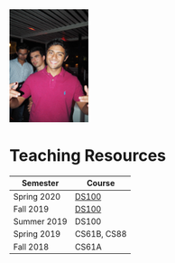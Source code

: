 <img src='../image.jpg' width="140" height="200" />

# Teaching Resources

| Semester | Course |
| -------  | ------ |
| Spring 2020 | [DS100](https://rkunani.github.io/teaching/ds100/) |
| Fall 2019 | [DS100](https://rkunani.github.io/teaching/ds100/) |
| Summer 2019 | DS100 |
| Spring 2019| CS61B, CS88 |
| Fall 2018 | CS61A |
